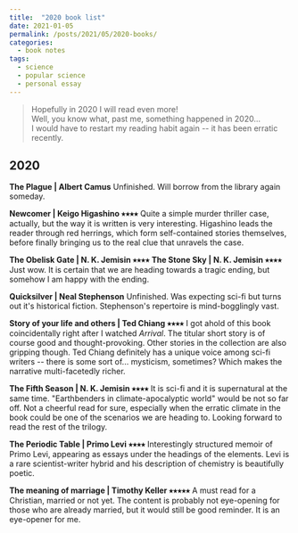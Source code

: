 ```yaml
---
title:  "2020 book list"
date: 2021-01-05
permalink: /posts/2021/05/2020-books/
categories: 
  - book notes
tags:
  - science
  - popular science
  - personal essay
---
```


>Hopefully in 2020 I will read even more!  
Well, you know what, past me, something happened in 2020...  
I would have to restart my reading habit again -- it has been erratic recently.

## 2020  
**The Plague \| Albert Camus**
Unfinished. Will borrow from the library again someday.

**Newcomer \| Keigo Higashino ⭑⭑⭑⭑**
Quite a simple murder thriller case, actually, but the way it is written is very interesting. Higashino leads the reader through red herrings, which form self-contained stories themselves, before finally bringing us to the real clue that unravels the case.

**The Obelisk Gate \| N. K. Jemisin ⭑⭑⭑⭑**
**The Stone Sky \| N. K. Jemisin ⭑⭑⭑⭑**
Just wow. It is certain that we are heading towards a tragic ending, but somehow I am happy with the ending.

**Quicksilver \| Neal Stephenson**
Unfinished. Was expecting sci-fi but turns out it's historical fiction. Stephenson's repertoire is mind-bogglingly vast.

**Story of your life and others \| Ted Chiang ⭑⭑⭑⭑**
I got ahold of this book coincidentally right after I watched _Arrival_. The titular short story is of course good and thought-provoking. Other stories in the collection are also gripping though. Ted Chiang definitely has a unique voice among sci-fi writers -- there is some sort of... mysticism, sometimes? Which makes the narrative multi-facetedly richer.

**The Fifth Season \| N. K. Jemisin ⭑⭑⭑⭑**
It is sci-fi and it is supernatural at the same time. "Earthbenders in climate-apocalyptic world" would be not so far off. Not a cheerful read for sure, especially when the erratic climate in the book could be one of the scenarios we are heading to. Looking forward to read the rest of the trilogy.

**The Periodic Table \| Primo Levi ⭑⭑⭑⭑**
Interestingly structured memoir of Primo Levi, appearing as essays under the headings of the elements. Levi is a rare scientist-writer hybrid and his description of chemistry is beautifully poetic.

**The meaning of marriage \| Timothy Keller ⭑⭑⭑⭑⭑**
A must read for a Christian, married or not yet. The content is probably not eye-opening for those who are already married, but it would still be good reminder. It is an eye-opener for me.
